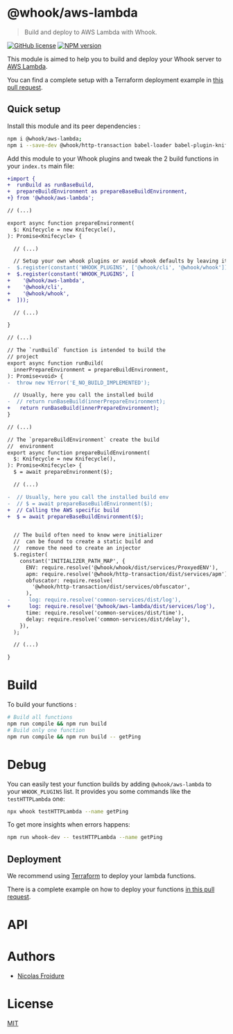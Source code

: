 [//]: # ( )
[//]: # (This file is automatically generated by a `metapak`)
[//]: # (module. Do not change it  except between the)
[//]: # (`content:start/end` flags, your changes would)
[//]: # (be overridden.)
[//]: # ( )
# @whook/aws-lambda
> Build and deploy to AWS Lambda with Whook.

[![GitHub license](https://img.shields.io/badge/license-MIT-blue.svg)](https://github.com/nfroidure/whook/blob/master/packages/whook-aws-lambda/LICENSE)
[![NPM version](https://badge.fury.io/js/%40whook%2Faws-lambda.svg)](https://npmjs.org/package/@whook/aws-lambda)


[//]: # (::contents:start)

This module is aimed to help you to build and deploy your Whook server
 to [AWS Lambda](https://aws.amazon.com/en/lambda/).

You can find a complete setup with a Terraform deployment example in
 [this pull request](https://github.com/nfroidure/whook/pull/54).

## Quick setup

Install this module and its peer dependencies :
```sh
npm i @whook/aws-lambda;
npm i --save-dev @whook/http-transaction babel-loader babel-plugin-knifecycle webpack
```


Add this module to your Whook plugins and tweak the 2 build functions
 in your `index.ts` main file:
```diff
+import {
+  runBuild as runBaseBuild,
+  prepareBuildEnvironment as prepareBaseBuildEnvironment,
+} from '@whook/aws-lambda';

// (...)

export async function prepareEnvironment(
  $: Knifecycle = new Knifecycle(),
): Promise<Knifecycle> {

  // (...)

  // Setup your own whook plugins or avoid whook defaults by leaving it empty
-  $.register(constant('WHOOK_PLUGINS', ['@whook/cli', '@whook/whook']));
+  $.register(constant('WHOOK_PLUGINS', [
+    '@whook/aws-lambda',
+    '@whook/cli',
+    '@whook/whook',
+  ]));

  // (...)

}

// (...)

// The `runBuild` function is intended to build the
// project
export async function runBuild(
  innerPrepareEnvironment = prepareBuildEnvironment,
): Promise<void> {
-  throw new YError('E_NO_BUILD_IMPLEMENTED');

  // Usually, here you call the installed build
-  // return runBaseBuild(innerPrepareEnvironment);
+   return runBaseBuild(innerPrepareEnvironment);
}

// (...)

// The `prepareBuildEnvironment` create the build
//  environment
export async function prepareBuildEnvironment(
  $: Knifecycle = new Knifecycle(),
): Promise<Knifecycle> {
  $ = await prepareEnvironment($);

  // (...)

-  // Usually, here you call the installed build env
-  // $ = await prepareBaseBuildEnvironment($);
+  // Calling the AWS specific build
+  $ = await prepareBaseBuildEnvironment($);


  // The build often need to know were initializer
  //  can be found to create a static build and
  //  remove the need to create an injector
  $.register(
    constant('INITIALIZER_PATH_MAP', {
      ENV: require.resolve('@whook/whook/dist/services/ProxyedENV'),
      apm: require.resolve('@whook/http-transaction/dist/services/apm'),
      obfuscator: require.resolve(
        '@whook/http-transaction/dist/services/obfuscator',
      ),
-      log: require.resolve('common-services/dist/log'),
+      log: require.resolve('@whook/aws-lambda/dist/services/log'),
      time: require.resolve('common-services/dist/time'),
      delay: require.resolve('common-services/dist/delay'),
    }),
  );

  // (...)

} 
```

# Build

To build your functions :
```sh
# Build all functions
npm run compile && npm run build
# Build only one function
npm run compile && npm run build -- getPing
```

# Debug

You can easily test your function builds by adding `@whook/aws-lambda`
 to your `WHOOK_PLUGINS` list. It provides you some commands like
 the `testHTTPLambda` one:
```sh
npx whook testHTTPLambda --name getPing
```

To get more insights when errors happens:
```sh
npm run whook-dev -- testHTTPLambda --name getPing
```

## Deployment

We recommend using [Terraform](https://terraform.io) to deploy your
 lambda functions.

There is a complete example on how to deploy your functions
 [in this pull request](https://github.com/nfroidure/whook/pull/54).

[//]: # (::contents:end)

# API

# Authors
- [Nicolas Froidure](http://insertafter.com/en/index.html)

# License
[MIT](https://github.com/nfroidure/whook/blob/master/packages/whook-aws-lambda/LICENSE)
